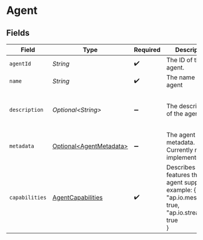 # Agent


## Fields

| Field                                                                                                        | Type                                                                                                         | Required                                                                                                     | Description                                                                                                  | Example                                                                                                      |
| ------------------------------------------------------------------------------------------------------------ | ------------------------------------------------------------------------------------------------------------ | ------------------------------------------------------------------------------------------------------------ | ------------------------------------------------------------------------------------------------------------ | ------------------------------------------------------------------------------------------------------------ |
| `agentId`                                                                                                    | *String*                                                                                                     | :heavy_check_mark:                                                                                           | The ID of the agent.                                                                                         | mho4lwzylcozgoc2                                                                                             |
| `name`                                                                                                       | *String*                                                                                                     | :heavy_check_mark:                                                                                           | The name of the agent                                                                                        | HR Policy Agent                                                                                              |
| `description`                                                                                                | *Optional\<String>*                                                                                          | :heavy_minus_sign:                                                                                           | The description of the agent.                                                                                | This agent answers questions about the current company HR policies.                                          |
| `metadata`                                                                                                   | [Optional\<AgentMetadata>](../../models/components/AgentMetadata.md)                                         | :heavy_minus_sign:                                                                                           | The agent metadata. Currently not implemented.                                                               |                                                                                                              |
| `capabilities`                                                                                               | [AgentCapabilities](../../models/components/AgentCapabilities.md)                                            | :heavy_check_mark:                                                                                           | Describes features that the agent supports. example: {<br/>  "ap.io.messages": true,<br/>  "ap.io.streaming": true<br/>} |                                                                                                              |